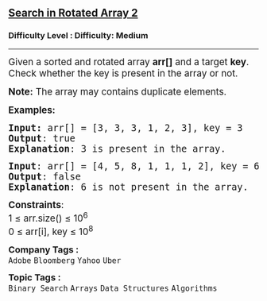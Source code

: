 <h2><a href="https://www.geeksforgeeks.org/problems/search-in-rotated-array-2/1">Search in Rotated Array 2</a></h2><h3>Difficulty Level : Difficulty: Medium</h3><hr><div class="problems_problem_content__Xm_eO"><p><span style="font-size: 14pt;">Given a sorted and rotated array <strong>arr[]</strong> and a target <strong>key</strong>. Check whether the key is present in the array or not.<br></span></p>
<p><span style="font-size: 14pt;"><strong>Note:</strong> The array may contains duplicate elements.</span></p>
<p><span style="font-size: 14pt;"><strong>Examples:</strong></span></p>
<pre><span style="font-size: 14pt;"><strong>Input: </strong>arr[] = [3, 3, 3, 1, 2, 3], key = 3
<strong>Output</strong>: true
<strong>Explanation</strong>: 3 is present in the array.</span></pre>
<pre><span style="font-size: 14pt;"><strong>Input</strong>: arr[] = [4, 5, 8, 1, 1, 1, 2], key = 6<strong>
Output</strong>: false<strong>
Explanation</strong>: 6 is not present in the array.</span></pre>
<p><span style="font-size: 14pt;"><strong>Constraints</strong>:</span><br><span style="font-size: 14pt;">1 ≤ arr.size() ≤ 10<sup>6</sup></span><br><span style="font-size: 14pt;">0 ≤ arr[i], key ≤ 10<sup>8</sup></span></p></div><p><span style=font-size:18px><strong>Company Tags : </strong><br><code>Adobe</code>&nbsp;<code>Bloomberg</code>&nbsp;<code>Yahoo</code>&nbsp;<code>Uber</code>&nbsp;<br><p><span style=font-size:18px><strong>Topic Tags : </strong><br><code>Binary Search</code>&nbsp;<code>Arrays</code>&nbsp;<code>Data Structures</code>&nbsp;<code>Algorithms</code>&nbsp;